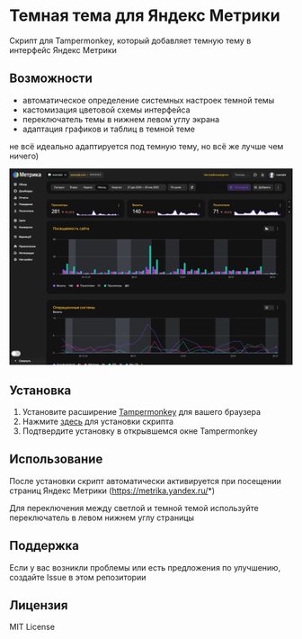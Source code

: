 # Темная тема для Яндекс Метрики

Скрипт для Tampermonkey, который добавляет темную тему в интерфейс Яндекс Метрики

## Возможности

- автоматическое определение системных настроек темной темы
- кастомизация цветовой схемы интерфейса
- переключатель темы в нижнем левом углу экрана
- адаптация графиков и таблиц в темной теме

не всё идеально адаптируется под темную тему, но всё же лучше чем ничего)

![alt text](image.png)

## Установка

1. Установите расширение [Tampermonkey](https://www.tampermonkey.net/) для вашего браузера
2. Нажмите [здесь](https://github.com/DaniilL12321/ym_css/raw/refs/heads/main/Inject%20Custom%20Styles%20(Immediate%20and%20After%20Load)-1.0.user.js) для установки скрипта
3. Подтвердите установку в открывшемся окне Tampermonkey

## Использование

После установки скрипт автоматически активируется при посещении страниц Яндекс Метрики (https://metrika.yandex.ru/*)

Для переключения между светлой и темной темой используйте переключатель в левом нижнем углу страницы

## Поддержка

Если у вас возникли проблемы или есть предложения по улучшению, создайте Issue в этом репозитории

## Лицензия

MIT License

